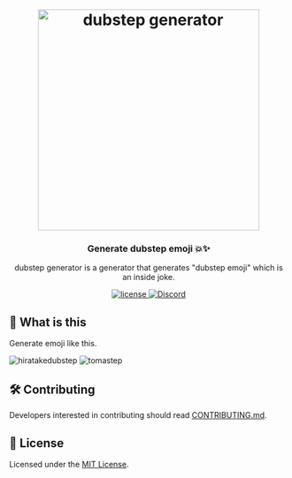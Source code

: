 <h1 align="center">
  <a href="https://dubstep-hiratake.vercel.app/" target="_blank" rel="noopener">
    <img src="https://user-images.githubusercontent.com/23224932/128717564-28f5351c-fd57-4583-bae6-1aed68dcc168.png" width="400" alt="dubstep generator">
  </a>
</h1>
<h3 align="center">Generate dubstep emoji 💥✨</h3>
<p align="center">dubstep generator is a generator that generates "dubstep emoji" which is an inside joke.</p>

<p align="center">
  <a href="https://github.com/Hiratake/dubstep-generator/blob/main/LICENSE">
    <img src="https://img.shields.io/github/license/hiratake/dubstep-generator" alt="license">
  </a>
  <a href="https://discord.com/invite/YjwYEBk">
    <img src="https://discord.com/api/guilds/597378876556967936/widget.png" alt="Discord">
  </a>
</p>

## 🤔 What is this

Generate emoji like this.

![hiratakedubstep](https://user-images.githubusercontent.com/23224932/128719873-bc067b2e-75a7-4937-af05-b608063009f0.gif)
![tomastep](https://user-images.githubusercontent.com/23224932/128719976-4aa0900a-9a9d-4832-8e87-edab03279400.gif)

## 🛠 Contributing

Developers interested in contributing should read [CONTRIBUTING.md](.github/CONTRIBUTING.md).

## 📑 License

Licensed under the [MIT License](https://opensource.org/licenses/MIT).
